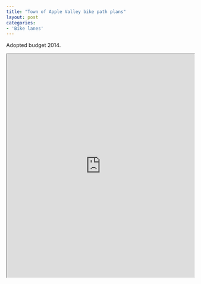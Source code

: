 ```yaml
---
title: "Town of Apple Valley bike path plans"
layout: post
categories:
- 'Bike lanes'
---
```


Adopted budget 2014.

<iframe class="scribd_iframe_embed" data-aspect-ratio="0.7735849056603774" data-auto-height="false" height="600" id="doc_50634" loading="lazy" scrolling="no" src="https://www.scribd.com/embeds/344192486/content?start_page=1&view_mode=scroll&access_key=key-ESfV2GYZag13UVQTK9pC&show_recommendations=true" width="100%"></iframe>